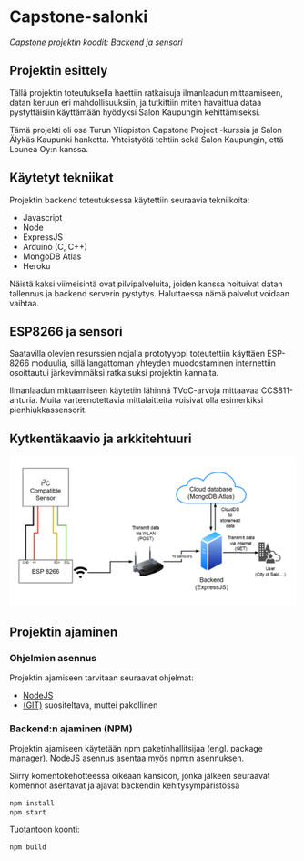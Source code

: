 # Capstone-salonki

*Capstone projektin koodit: Backend ja sensori*

## Projektin esittely

Tällä projektin toteutuksella haettiin ratkaisuja ilmanlaadun mittaamiseen, datan keruun eri mahdollisuuksiin, ja tutkittiin miten havaittua dataa pystyttäisiin käyttämään hyödyksi Salon Kaupungin kehittämiseksi. 

Tämä projekti oli osa Turun Yliopiston Capstone Project -kurssia ja Salon Älykäs Kaupunki hanketta. Yhteistyötä tehtiin sekä Salon Kaupungin, että Lounea Oy:n kanssa.

## Käytetyt tekniikat

Projektin backend toteutuksessa käytettiin seuraavia tekniikoita:

* Javascript
* Node
* ExpressJS
* Arduino (C, C++)
* MongoDB Atlas
* Heroku

Näistä kaksi viimeisintä ovat pilvipalveluita, joiden kanssa hoituivat datan tallennus ja backend serverin pystytys. Haluttaessa nämä palvelut voidaan vaihtaa.


## ESP8266 ja sensori
 
 Saatavilla olevien resurssien nojalla prototyyppi toteutettiin käyttäen ESP-8266 moduulia, sillä langattoman yhteyden muodostaminen internettiin osoittautui järkevimmäksi ratkaisuksi projektin kannalta.

Ilmanlaadun mittaamiseen käytetiin lähinnä TVoC-arvoja mittaavaa CCS811-anturia. Muita varteenotettavia mittalaitteita voisivat olla esimerkiksi pienhiukkassensorit.

## Kytkentäkaavio ja arkkitehtuuri 

![Kytkentäkaavio ja arkkitehtuuri](/images/circuit&architecture.png)

## Projektin ajaminen
### Ohjelmien asennus
Projektin ajamiseen tarvitaan seuraavat ohjelmat:
 - [NodeJS](https://nodejs.org/)
 - [(GIT)](https://git-scm.com/) suositeltava, muttei pakollinen
 
### Backend:n ajaminen (NPM)
Projektin ajamiseen käytetään npm paketinhallitsijaa (engl. package manager). NodeJS asennus asentaa myös npm:n asennuksen.

Siirry komentokehotteessa oikeaan kansioon, jonka jälkeen seuraavat komennot asentavat ja ajavat backendin kehitysympäristössä 

    npm install
    npm start

Tuotantoon koonti:

    npm build
